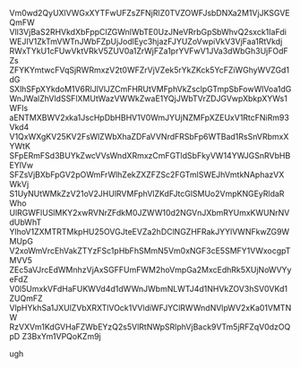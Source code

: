 Vm0wd2QyUXlVWGxXYTFwUFZsZFNjRlZ0TVZOWFJsbDNXa2M1VjJKSGVEQmFW
Vll3VjBaS2RHVkdXbFppClZGWnlWbTE0UzJNeVRrbGpSbWhvQ2sxck1IaFdi
WEJIV1ZkTmVWTnJWbFZpUjJodlEyc3hjazFJYUZoVwpiVkV3VjFaa1RtVkdj
RWxTYkU1cFUwVktVRkV5ZUV0a1ZrWjFZa1prYVFwV1JVa3dWbGh3UjFOdFZs
ZFYKYmtwcFVqSjRWRmxzV2t0WFZrVjVZek5rYkZKck5YcFZiWGhyWVZGd1dG
SXlhSFpXYkdoM1V6RlJlVlJZCmFHRUtVMFphVkZsclpGTmpSbFowWlVoa1dG
WnJWalZhVldSSFlXMUtWazVWWkZwaE1YQjJWbTVrZDJGVwpXbkpXYWs1WFls
aENTMXBWV2xka1JscHpDbHBHV1V0WmJYUjNZMFpXZEUxV1RtcFNiRm93Vkd4
V1QxWXgKV25KV2FsWlZWbXhaZDFaVVNrdFRSbFp6WTBad1RsSnVRbmxXYWtK
SFpERmFSd3BUYkZwcVVsWndXRmxzCmFGTldSbFkyVW14YWJGSnRVbHBEYlVw
SFZsVjBXbFpGV2pOWmFrWlhZekZXZFZSc2FGTmlSWEJhVmtkNAphazVXWkVj
S1UyNUtWMkZzV21oV2JHUlRVMFphVlZKdFJtcGlSMUo2VmpKNGEyRldaRWho
UlRGWFlUSlMKY2xwRVNrZFdkM0JZWW10d2NGVnJXbmRYUmxKWUNrNVdUbWhT
YlhoV1ZXMTRTMkpHU25OVGJteEVZa2hDClNGZHFRakJYYlVWNFkwZG9WMUpG
V2xoWmVrcEhVakZTYzFSc1pHbFhSMmN5Vm0xNGF3cE5SMFY1VWxocgpTMVV5
ZEc5aVJrcEdWMnhzVjAxSGFFUmFWM2hoVmpGa2MxcEdhRk5XUjNoWVYyeFdZ
V0l5UmxkVFdHaFUKWVd4d1dWWnJWbmNLWTJ4d1NHVkZOV3hSV0VKd1ZUQmFZ
VlpHYkhSa1JXUlZVbXRXTlVOck1VVldiWFJYClRWWndNVlpWV2xKa01VMTNW
RzVXVm1KdGVHaFZWbEYzQ2s5VlRtNWpSRlphVjBack9VTm5jRFZqV0dzOQpD
Z3BxYm1VPQoKZm9j

ugh